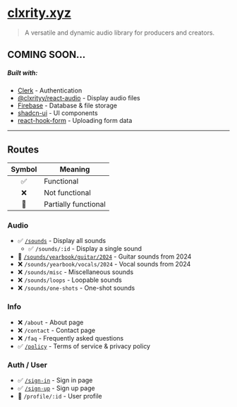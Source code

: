 # [clxrity.xyz](https://clxrity.xyz)

> A versatile and dynamic audio library for producers and creators.

## COMING SOON...

##### Built with:
- [Clerk](https://clerk.com/) - Authentication
- [@clxrityy/react-audio](https://github.com/clxrityy/react-audio) - Display audio files
- [Firebase](https://firebase.google.com/) - Database & file storage
- [shadcn-ui](https://ui.shadcn.com/) - UI components
- [react-hook-form](https://react-hook-form.com/) - Uploading form data

---

## Routes

| Symbol | Meaning |
| :----: | ------- |
| ✅ | Functional |
| ❌ | Not functional |
| 🟰 | Partially functional |


### Audio
- ✅ [`/sounds`](https://clxrity.xyz/sounds) - Display all sounds
    - ✅ `/sounds/:id` - Display a single sound
- 🟰 [`/sounds/yearbook/guitar/2024`](https://clxrity.xyz/sounds/yearbook/guitar/2024) - Guitar sounds from 2024
- ❌ `/sounds/yearbook/vocals/2024` - Vocal sounds from 2024
- ❌ `/sounds/misc` - Miscellaneous sounds
- ❌ `/sounds/loops` - Loopable sounds
- ❌ `/sounds/one-shots` - One-shot sounds

### Info
- ❌ `/about` - About page
- ❌ `/contact` - Contact page
- ❌ `/faq` - Frequently asked questions
- ✅ [`/policy`](https://clxrity.xyz/policy) - Terms of service & privacy policy

### Auth / User
- ✅ [`/sign-in`](https://clxrity.xyz/sign-in) - Sign in page
- ✅ [`/sign-up`](https://clxrity.xyz/sign-up) - Sign up page
- 🟰 `/profile/:id` - User profile

